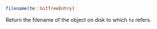 ```julia
filename(te::GitTreeEntry)
```

Return the filename of the object on disk to which `te` refers.
